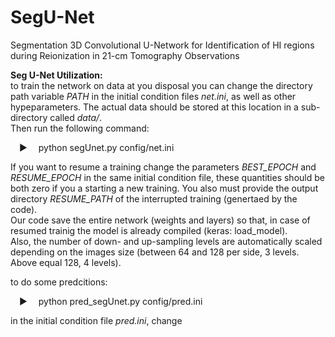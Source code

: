 # SegU-Net
Segmentation 3D Convolutional U-Network for Identification of HI regions during Reionization in 21-cm Tomography Observations

<b>Seg U-Net Utilization:</b></br>
to train the network on data at you disposal you can change the directory path variable <i>PATH</i> in the initial condition files <i>net.ini</i>, as well as other hypeparameters. The actual data should be stored at this location in a sub-directory called <i>data/</i>.
</br>Then run the following command:</br>

&emsp;&#9654;&emsp; python segUnet.py config/net.ini

If you want to resume a training change the parameters <i>BEST_EPOCH</i> and <i>RESUME_EPOCH</i> in the same initial condition file, these quantities should be both zero if you a starting a new training. You also must provide the output directory <i>RESUME_PATH</i> of the interrupted training (genertaed by the code).</br>
Our code save the entire network (weights and layers) so that, in case of resumed trainig the model is already compiled (keras: load_model).</br>
Also, the number of down- and up-sampling levels are automatically scaled depending on the images size (between 64 and 128 per side, 3 levels. Above equal 128, 4 levels).

to do some predcitions:

&emsp;&#9654;&emsp; python pred_segUnet.py config/pred.ini

in the initial condition file <i>pred.ini</i>, change 

